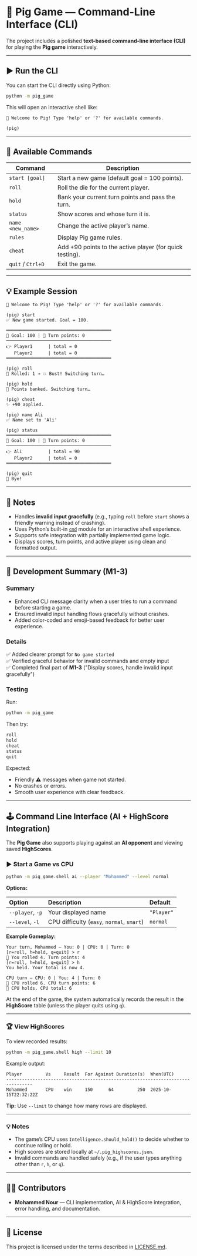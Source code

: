 # 🐷 Pig Game — Command-Line Interface (CLI)

The project includes a polished **text-based command-line interface (CLI)** for playing the **Pig game** interactively.

---

## ▶️ Run the CLI
You can start the CLI directly using Python:

```bash
python -m pig_game
```

This will open an interactive shell like:

```
🐷 Welcome to Pig! Type 'help' or '?' for available commands.

(pig)
```

---

## 🧩 Available Commands

| Command | Description |
|----------|--------------|
| `start [goal]` | Start a new game (default goal = 100 points). |
| `roll` | Roll the die for the current player. |
| `hold` | Bank your current turn points and pass the turn. |
| `status` | Show scores and whose turn it is. |
| `name <new_name>` | Change the active player’s name. |
| `rules` | Display Pig game rules. |
| `cheat` | Add +90 points to the active player (for quick testing). |
| `quit` / `Ctrl+D` | Exit the game. |

---

## 💡 Example Session

```
🐷 Welcome to Pig! Type 'help' or '?' for available commands.

(pig) start
✅ New game started. Goal = 100.

════════════════════════════════════════
🎯 Goal: 100 | 🎲 Turn points: 0
────────────────────────────────────────
👉 Player1      | total = 0
   Player2      | total = 0
════════════════════════════════════════

(pig) roll
🎲 Rolled: 1 → 💥 Bust! Switching turn…

(pig) hold
💾 Points banked. Switching turn…

(pig) cheat
✨ +90 applied.

(pig) name Ali
✅ Name set to 'Ali'

(pig) status
════════════════════════════════════════
🎯 Goal: 100 | 🎲 Turn points: 0
────────────────────────────────────────
👉 Ali          | total = 90
   Player2      | total = 0
════════════════════════════════════════

(pig) quit
👋 Bye!
```

---

## 🧠 Notes
- Handles **invalid input gracefully** (e.g., typing `roll` before `start` shows a friendly warning instead of crashing).  
- Uses Python’s built-in [`cmd`](https://docs.python.org/3/library/cmd.html) module for an interactive shell experience.  
- Supports safe integration with partially implemented game logic.  
- Displays scores, turn points, and active player using clean and formatted output.  

---

## 🧪 Development Summary (M1-3)

### Summary
- Enhanced CLI message clarity when a user tries to run a command before starting a game.  
- Ensured invalid input handling flows gracefully without crashes.  
- Added color-coded and emoji-based feedback for better user experience.

### Details
✅ Added clearer prompt for `No game started`  
✅ Verified graceful behavior for invalid commands and empty input  
✅ Completed final part of **M1-3** ("Display scores, handle invalid input gracefully")

### Testing
Run:
```bash
python -m pig_game
```

Then try:
```bash
roll
hold
cheat
status
quit
```

Expected:
- Friendly ⚠️ messages when game not started.  
- No crashes or errors.  
- Smooth user experience with clear feedback.

---

## 🕹️ Command Line Interface (AI + HighScore Integration)

The **Pig Game** also supports playing against an **AI opponent** and viewing saved **HighScores**.

### ▶️ Start a Game vs CPU

```bash
python -m pig_game.shell ai --player "Mohammed" --level normal
```

**Options:**

| Option | Description | Default |
|:--------|:-------------|:----------|
| `--player`, `-p` | Your displayed name | `"Player"` |
| `--level`, `-l` | CPU difficulty (`easy`, `normal`, `smart`) | `normal` |

**Example Gameplay:**

```
Your turn, Mohammed — You: 0 | CPU: 0 | Turn: 0
[r=roll, h=hold, q=quit] > r
🎲 You rolled 4. Turn points: 4
[r=roll, h=hold, q=quit] > h
You held. Your total is now 4.

CPU turn — CPU: 0 | You: 4 | Turn: 0
🤖 CPU rolled 6. CPU turn points: 6
🤖 CPU holds. CPU total: 6
```

At the end of the game, the system automatically records the result in the **HighScore** table (unless the player quits using `q`).

---

### 🏆 View HighScores

To view recorded results:

```bash
python -m pig_game.shell high --limit 10
```

Example output:

```
Player         Vs     Result  For Against Duration(s)  When(UTC)
--------------------------------------------------------------------------------
Mohammed       CPU    win     150      64         250  2025-10-15T22:32:22Z
```

**Tip:** Use `--limit` to change how many rows are displayed.

---

### 💡 Notes
- The game’s CPU uses `Intelligence.should_hold()` to decide whether to continue rolling or hold.
- High scores are stored locally at `~/.pig_highscores.json`.
- Invalid commands are handled safely (e.g., if the user types anything other than `r`, `h`, or `q`).

---

## 👨‍💻 Contributors
- **Mohammed Nour** — CLI implementation, AI & HighScore integration, error handling, and documentation.

---

## 📄 License
This project is licensed under the terms described in [LICENSE.md](LICENSE.md).
